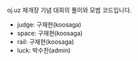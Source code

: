 oj.uz 재개장 기념 대회의 풀이와 모범 코드입니다.

* judge: 구재현(koosaga)
* space: 구재현(koosaga)
* rail: 구재현(koosaga)
* luck: 박수찬(admin)